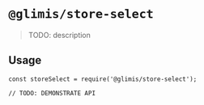 # `@glimis/store-select`

> TODO: description

## Usage

```
const storeSelect = require('@glimis/store-select');

// TODO: DEMONSTRATE API
```

